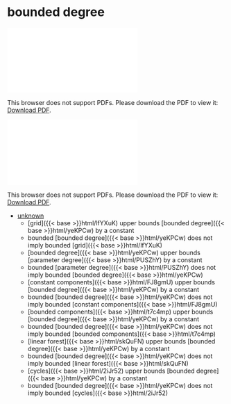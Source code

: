 # bounded degree




<object data="../local_yeKPCw.pdf" type="application/pdf" width="100%" height="480px"><embed src="../local_yeKPCw.pdf"><p>This browser does not support PDFs. Please download the PDF to view it: <a href="../local_yeKPCw.pdf">Download PDF</a>.</p></embed></object>


<object data="../inclusions_yeKPCw.pdf" type="application/pdf" width="100%" height="480px"><embed src="../inclusions_yeKPCw.pdf"><p>This browser does not support PDFs. Please download the PDF to view it: <a href="../inclusions_yeKPCw.pdf">Download PDF</a>.</p></embed></object>

*  [unknown](#)
    * [grid]({{< base >}}html/lfYXuK) upper bounds [bounded degree]({{< base >}}html/yeKPCw) by a constant
    * bounded [bounded degree]({{< base >}}html/yeKPCw) does not imply bounded [grid]({{< base >}}html/lfYXuK)
    * [bounded degree]({{< base >}}html/yeKPCw) upper bounds [parameter degree]({{< base >}}html/PUSZhY) by a constant
    * bounded [parameter degree]({{< base >}}html/PUSZhY) does not imply bounded [bounded degree]({{< base >}}html/yeKPCw)
    * [constant components]({{< base >}}html/FJ8gmU) upper bounds [bounded degree]({{< base >}}html/yeKPCw) by a constant
    * bounded [bounded degree]({{< base >}}html/yeKPCw) does not imply bounded [constant components]({{< base >}}html/FJ8gmU)
    * [bounded components]({{< base >}}html/t7c4mp) upper bounds [bounded degree]({{< base >}}html/yeKPCw) by a constant
    * bounded [bounded degree]({{< base >}}html/yeKPCw) does not imply bounded [bounded components]({{< base >}}html/t7c4mp)
    * [linear forest]({{< base >}}html/skQuFN) upper bounds [bounded degree]({{< base >}}html/yeKPCw) by a constant
    * bounded [bounded degree]({{< base >}}html/yeKPCw) does not imply bounded [linear forest]({{< base >}}html/skQuFN)
    * [cycles]({{< base >}}html/2iJr52) upper bounds [bounded degree]({{< base >}}html/yeKPCw) by a constant
    * bounded [bounded degree]({{< base >}}html/yeKPCw) does not imply bounded [cycles]({{< base >}}html/2iJr52)